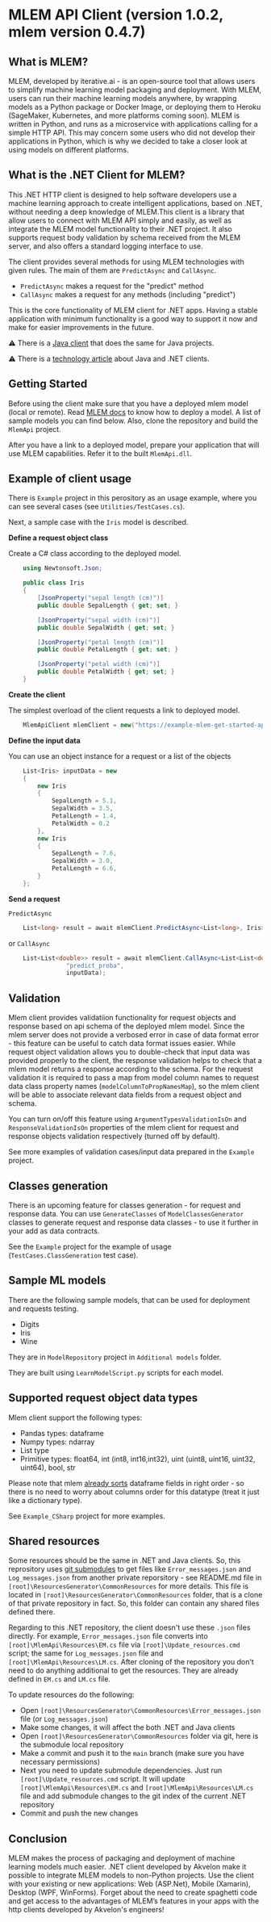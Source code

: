 # MLEM API Client (version 1.0.2, mlem version 0.4.7)

## What is MLEM?

MLEM, developed by iterative.ai - is an open-source tool that allows users to simplify machine learning model packaging and deployment. With MLEM, users can run their machine learning models anywhere, by wrapping models as a Python package or Docker Image, or deploying them to Heroku (SageMaker, Kubernetes, and more platforms coming soon). 
MLEM is written in Python, and runs as a microservice with applications calling for a simple HTTP API. This may concern some users who did not develop their applications in Python, which is why we decided to take a closer look at using models on different platforms. 

## What is the .NET Client for MLEM?

This .NET HTTP client is designed to help software developers use a machine learning approach to create intelligent applications, based on .NET, without needing a deep knowledge of MLEM.This client is a library that allow users to connect with MLEM API simply and easily, as well as integrate the MLEM model functionality to their .NET project. It also supports request body validation by schema received from the MLEM server, and also offers a standard logging interface to use.

The client provides several methods for using MLEM technologies with given rules. The main of them are `PredictAsync` and `CallAsync`.
- `PredictAsync` makes a request for the "predict" method
- `CallAsync` makes a request for any methods (including "predict")

This is the core functionality of MLEM client for .NET apps. Having a stable application with minimum functionality is a good way to support it now and make for easier improvements in the future.

⚠️ There is a [Java client](https://github.com/akvelon/MLEM-SDK-for-Java) that does the same for Java projects.

⚠️ There is a [technology article](https://akvelon.com/akvelon-enables-non-python-apps-to-integrate-machine-learning-models-with-mlem/) about Java and .NET clients.

## Getting Started
Before using the client make sure that you have a deployed mlem model (local or remote). Read [MLEM docs](https://mlem.ai/doc/get-started) to know how to deploy a model. A list of sample models you can find below. Also, clone the repository and build the `MlemApi` project.

After you have a link to a deployed model, prepare your application that will use MLEM capabilities. Refer it to the built `MlemApi.dll`.

## Example of client usage

There is `Example` project in this perository as an usage example, where you can see several cases (see `Utilities/TestCases.cs`).

Next, a sample case with the `Iris` model is described.

**Define a request object class**

Create a C# class according to the deployed model.
```cs
    using Newtonsoft.Json;

    public class Iris
    {
        [JsonProperty("sepal length (cm)")]
        public double SepalLength { get; set; }

        [JsonProperty("sepal width (cm)")]
        public double SepalWidth { get; set; }

        [JsonProperty("petal length (cm)")]
        public double PetalLength { get; set; }

        [JsonProperty("petal width (cm)")]
        public double PetalWidth { get; set; }
    }
```

**Create the client**

The simplest overload of the client requests a link to deployed model.
```cs
    MlemApiClient mlemClient = new("https://example-mlem-get-started-app.herokuapp.com");
```

**Define the input data**

You can use an object instance for a request or a list of the objects

```cs
    List<Iris> inputData = new
    {
        new Iris
        {
            SepalLength = 5.1,
            SepalWidth = 3.5,
            PetalLength = 1.4,
            PetalWidth = 0.2
        },
        new Iris
        {
            SepalLength = 7.6,
            SepalWidth = 3.0,
            PetalLength = 6.6,
        }
    };
```

**Send a request**

`PredictAsync`
```cs
    List<long> result = await mlemClient.PredictAsync<List<long>, Iris>(inputData);
```

or  `CallAsync`

```cs
    List<List<double>> result = await mlemClient.CallAsync<List<List<double>>, Iris>(
                "predict_proba",
                inputData);
```

## Validation

Mlem client provides validatiion functionality for request objects and response based on api schema of the deployed mlem model. Since the mlem server does not provide a verbosed error in case of data format error - this feature can be useful to catch data format issues easier.
While request object validation allows you to double-check that input data was provided properly to the client, the response validation helps to check that a mlem model returns a response according to the schema.
For the request validation it is required to pass a map from model column names to request data class property names (`modelColumnToPropNamesMap`), so the mlem client will be able to associate relevant data fields from a request object and schema. 

You can turn on/off this feature using `ArgumentTypesValidationIsOn` and `ResponseValidationIsOn` properties of the mlem client for request and response objects validation respectively (turned off by default). 

See more examples of validation cases/input data prepared in the `Example` project.

## Classes generation

There is an upcoming feature for classes generation - for request and response data.
You can use `GenerateClasses` of `ModelClassesGenerator` classes to generate request and response data classes - to use it further in your add as data contracts.

See the `Example` project for the example of usage (`TestCases.ClassGeneration` test case).

## Sample ML models

There are the following sample models, that can be used for deployment and requests testing.
- Digits
- Iris
- Wine

They are in `ModelRepository` project in `Additional models` folder.

They are built using `LearnModelScript.py` scripts for each model.

## Supported request object data types
Mlem client support the following types:
- Pandas types: dataframe
- Numpy types: ndarray
- List type
- Primitive types: float64, int (int8, int16,int32), uint (uint8, uint16, uint32, uint64), bool, str

Please note that mlem [already sorts](https://github.com/iterative/mlem/blob/afb18dba1cbc3e69590caa2f2a93f99dcdddf1f1/mlem/contrib/pandas.py#L161) dataframe fields in right order - so there is no need to worry about columns order for this datatype (treat it just like a dictionary type).

See `Example_CSharp` project for more examples.

## Shared resources

Some resources should be the same in .NET and Java clients. So, this reprository uses [git submodules](https://git-scm.com/book/en/v2/Git-Tools-Submodules) to get files like `Error_messages.json` and `Log_messages.json` from another private reporsitory - see README.md file in `[root]\ResourcesGenerator\CommonResources` for more details.
This file is located in `[root]\ResourcesGenerator\CommonResources` folder, that is a clone of that private repository in fact. So, this folder can contain any shared files defined there.

Regarding to this .NET repository, the client doesn't use these `.json` files directly. For example, `Error_messages.json` file converts into `[root]\MlemApi\Resources\EM.cs` file via `[root]\Update_resources.cmd` script; the same for `Log_messages.json` file and `[root]\MlemApi\Resources\LM.cs`. After cloning of the repository you don't need to do anything additional to get the resources. They are already defined in `EM.cs` and `LM.cs` file.

To update resources do the following:
- Open `[root]\ResourcesGenerator\CommonResources\Error_messages.json` file (or `Log_messages.json`)
- Make some changes, it will affect the both .NET and Java clients
- Open `[root]\ResourcesGenerator\CommonResources` folder via git, here is the submodule local repository
- Make a commit and push it to the `main` branch (make sure you have necessary permissions)
- Next you need to update submodule dependencies. Just run `[root]\Update_resources.cmd` script. It will update `[root]\MlemApi\Resources\EM.cs` and `[root]\MlemApi\Resources\LM.cs` file and add submodule changes to the git index of the current .NET repository
- Commit and push the new changes

## Conclusion

MLEM makes the process of packaging and deployment of machine learning models much easier. .NET client developed by Akvelon make it possible to integrate MLEM models to non-Python projects.
Use the client with your existing or new applications: 
Web (ASP.Net), Mobile (Xamarin), Desktop (WPF, WinForms). 
Forget about the need to create spaghetti code and get access to the advantages of MLEM’s features in your apps with the http clients developed by Akvelon's engineers!
